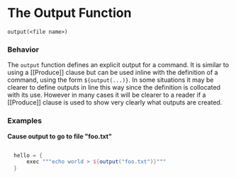 # The Output Function

    
    output(<file name>)
    

### Behavior

The `output` function defines an explicit output for a command. It is similar to using a [[Produce]] clause but can be used inline with the definition of a command, using the form `${output(...)}`. In some situations it may be clearer to define outputs in line this way since the definition is collocated with its use. However in many cases it will be clearer to a reader if a [[Produce]] clause is used to show very clearly what outputs are created.

### Examples

**Cause output to go to file "foo.txt"**
```groovy 

  hello = {
      exec """echo world > ${output("foo.txt")}"""
  }
```

